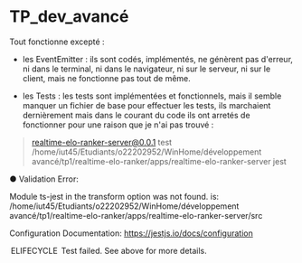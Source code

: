 # TP_dev_avancé

Tout fonctionne excepté :

- les EventEmitter : ils sont codés, implémentés, ne génèrent pas d'erreur, ni dans le terminal, ni dans le navigateur, ni sur le serveur, ni sur le client, mais ne fonctionne pas tout de même.

- les Tests : les tests sont implémentées et fonctionnels, mais il semble manquer un fichier de base pour effectuer les tests, ils marchaient dernièrement mais dans le courant du code ils ont arretés de fonctionner pour une raison que je n'ai pas trouvé :
> realtime-elo-ranker-server@0.0.1 test /home/iut45/Etudiants/o22202952/WinHome/développement avancé/tp1/realtime-elo-ranker/apps/realtime-elo-ranker-server
> jest

● Validation Error:

  Module ts-jest in the transform option was not found.
         <rootDir> is: /home/iut45/Etudiants/o22202952/WinHome/développement avancé/tp1/realtime-elo-ranker/apps/realtime-elo-ranker-server/src

  Configuration Documentation:
  https://jestjs.io/docs/configuration

 ELIFECYCLE  Test failed. See above for more details. 
